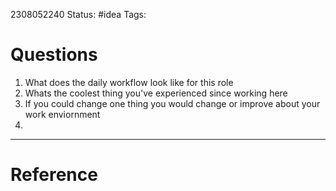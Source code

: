 2308052240
	Status: #idea 
		Tags: 

# Questions

1. What does the daily workflow look like for this role
2. Whats the coolest thing you've experienced since working here
3. If you could change one thing you would change or improve about your work enviornment
4. 

---
# Reference